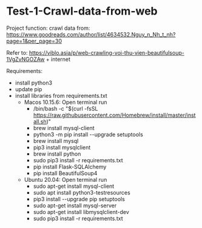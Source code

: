 # Test-1-Crawl-data-from-web

Project function: crawl data from: https://www.goodreads.com/author/list/4634532.Nguy_n_Nh_t_nh?page=1&per_page=30

Refer to: https://viblo.asia/p/web-crawling-voi-thu-vien-beautifulsoup-1VgZvNGOZAw + internet

Requirements:
- install python3
- update pip
- install libraries from requirements.txt
  - Macos 10.15.6: Open terminal run
    - /bin/bash -c "$(curl -fsSL https://raw.githubusercontent.com/Homebrew/install/master/install.sh)"
    - brew install mysql-client
    - python3 -m pip install --upgrade setuptools
    - brew install mysql
    - pip3 install mysqlclient
    - brew install python
    - sudo pip3 install -r requirements.txt
    - pip install Flask-SQLAlchemy
    - pip install BeautifulSoup4 
  - Ubuntu 20.04: Open terminal run
    - sudo apt-get install mysql-client
    - sudo apt install python3-testresources
    - pip3 install --upgrade pip setuptools
    - sudo apt-get install mysql-server
    - sudo apt-get install libmysqlclient-dev
    - sudo pip3 install -r requirements.txt
